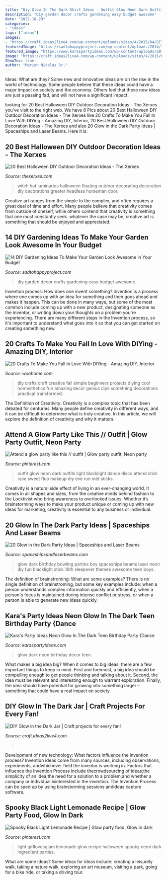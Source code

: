 ```yaml
---
title: "Diy Glow In The Dark Shirt Ideas - Outfit Glow Neon Dark Outfits Light Blacklight Dance Disco Attend Stick Rave Sweet Fluo Makeup Diy Eve Run Met Sticks"
description: "Diy garden decor crafts gardening easy budget awesome"
date: "2022-10-29"
categories:
- "ideas"
tags: ["ideas"]
images:
- "https://craft.ideas2live4.com/wp-content/uploads/sites/4/2015/04/DIY-Glow-in-the-Dark-Jar-02.jpg"
featuredImage: "https://sadtohappyproject.com/wp-content/uploads/2014/11/diy-garden-crafts-diy-garden-decor-and-projects1.jpg"
featured_image: "https://www.karaspartyideas.com/wp-content/uploads/2013/01/Neon-Glow-in-the-Dark-Party-422.jpg"
image: "https://craft.ideas2live4.com/wp-content/uploads/sites/4/2015/04/DIY-Glow-in-the-Dark-Jar-02.jpg"
ShowToc: true
author: "Marion Nicolas Sr."
---
```



Ideas: What are they?
Some new and innovative ideas are on the rise in the world of technology. Some people believe that these ideas could have a major impact on society and the economy. Others feel that these new ideas are just a passing fad, and will not have a significant impact.

	

		
looking for 20 Best Halloween DIY Outdoor Decoration Ideas - The Xerxes you've visit to the right web. We have 8 Pics about 20 Best Halloween DIY Outdoor Decoration Ideas - The Xerxes like 20 Crafts To Make You Fall In Love With DIYing - Amazing DIY, Interior, 20 Best Halloween DIY Outdoor Decoration Ideas - The Xerxes and also 20 Glow in the Dark Party Ideas | Spaceships and Laser Beams. Here it is:
		
    
## 20 Best Halloween DIY Outdoor Decoration Ideas - The Xerxes

<img loading=lazy src="http://thexerxes.com/wp-content/uploads/2016/08/13-Floating-Witch-Hat-Luminaries.jpg" onerror="this.onerror=null;this.src='https://tse3.mm.bing.net/th?id=OIP.19YuMUZoT6zKuNlQYC58qgHaLH&amp;pid=15.1';" alt="20 Best Halloween DIY Outdoor Decoration Ideas - The Xerxes">

_Source: thexerxes.com_

>witch hat luminaries halloween floating outdoor decorating decoration diy decorations greeter headless horseman door. 

	

Creative art ranges from the simple to the complex, and often requires a great deal of time and effort. Many people believe that creativity comes from outside of oneself, while others contend that creativity is something that one must constantly seek. whatever the case may be, creative art is something that should be enjoyed and appreciated.

    
## 14 DIY Gardening Ideas To Make Your Garden Look Awesome In Your Budget

<img loading=lazy src="https://sadtohappyproject.com/wp-content/uploads/2014/11/diy-garden-crafts-diy-garden-decor-and-projects1.jpg" onerror="this.onerror=null;this.src='https://tse2.mm.bing.net/th?id=OIP.CVMZFqmKNC5PO-Tu88BwEAHaLE&amp;pid=15.1';" alt="14 DIY Gardening Ideas To Make Your Garden Look Awesome in Your Budget">

_Source: sadtohappyproject.com_

>diy garden decor crafts gardening easy budget awesome. 

	

Invention process: How does one invent something?
Invention is a process where one comes up with an idea for something and then goes ahead and makes it happen. This can be done in many ways, but some of the most common include coming up with a new product, designating someone as the inventor, or writing down your thoughts on a problem you're experiencing. There are many different steps in the Invention process, so it's important to understand what goes into it so that you can get started on creating something new.

    
## 20 Crafts To Make You Fall In Love With DIYing - Amazing DIY, Interior

<img loading=lazy src="https://www.woohome.com/wp-content/uploads/2014/03/genius-diy-craft-ideas-12.jpg" onerror="this.onerror=null;this.src='https://tse1.mm.bing.net/th?id=OIP.5OSNwHg5XOznr0ixEa1gWAHaM4&amp;pid=15.1';" alt="20 Crafts To Make You Fall In Love With DIYing - Amazing DIY, Interior">

_Source: woohome.com_

>diy crafts craft creative fall simple beginners projects diying cool homesthetics fun amazing decor genius diys something decorations practical transformed. 

	

The Definition of Creativity:
Creativity is a complex topic that has been debated for centuries. Many people define creativity in different ways, and it can be difficult to determine what is truly creative. In this article, we will explore the definition of creativity and why it matters.

    
## Attend A Glow Party Like This // Outfit | Glow Party Outfit, Neon Party

<img loading=lazy src="https://i.pinimg.com/736x/79/2c/96/792c9623345940a28b6fcd0d5445f4ef--glow-party-outfit-party-outfits.jpg" onerror="this.onerror=null;this.src='https://tse2.mm.bing.net/th?id=OIP.aPSi4tNIJbOGww0gGC2XJQAAAA&amp;pid=15.1';" alt="Attend a glow party like this // outfit | Glow party outfit, Neon party">

_Source: pinterest.com_

>outfit glow neon dark outfits light blacklight dance disco attend stick rave sweet fluo makeup diy eve run met sticks. 

	

Creativity is a natural side effect of living in an ever-changing world. It comes in all shapes and sizes, from the creative minds behind fashion to the Locktivist who bring awareness to overlooked issues. Whether it’s brainstorming ways to make your product unique or coming up with new ideas for marketing, creativity is essential to any business or individual.

    
## 20 Glow In The Dark Party Ideas | Spaceships And Laser Beams

<img loading=lazy src="http://spaceshipsandlaserbeams.com/wp-content/uploads/2015/09/glow-in-the-dark-birthday-party-ideas-boys.jpg" onerror="this.onerror=null;this.src='https://tse1.mm.bing.net/th?id=OIP.mNxnmfNyFDxSRtMiVn0AhAHaLH&amp;pid=15.1';" alt="20 Glow in the Dark Party Ideas | Spaceships and Laser Beams">

_Source: spaceshipsandlaserbeams.com_

>glow dark birthday bowling parties boy spaceships beams laser neon diy fun blacklight stick 16th sleepover themes awesome teen boys. 

	

The definition of brainstroming: What are some examples?
There is no single definition of brainstroming, but some key examples include: when a person understands complex information quickly and efficiently, when a person's focus is maintained during intense conflict or stress, or when a person is able to generate new ideas quickly.

    
## Kara&#039;s Party Ideas Neon Glow In The Dark Teen Birthday Party {Dance

<img loading=lazy src="https://www.karaspartyideas.com/wp-content/uploads/2013/01/Neon-Glow-in-the-Dark-Party-422.jpg" onerror="this.onerror=null;this.src='https://tse3.mm.bing.net/th?id=OIP.ZeoB_aGYagYo3lkXW5Q0CgHaLJ&amp;pid=15.1';" alt="Kara&#039;s Party Ideas Neon Glow In The Dark Teen Birthday Party {Dance">

_Source: karaspartyideas.com_

>glow dark neon birthday decor teen. 

	

What makes a big idea big?
When it comes to big ideas, there are a few important things to keep in mind. First and foremost, a big idea should be compelling enough to get people thinking and talking about it. Second, the idea must be relevant and interesting enough to warrant exploration. Finally, the idea should have potential for growing into something larger – something that could have a real impact on society.

    
## DIY Glow In The Dark Jar | Craft Projects For Every Fan!

<img loading=lazy src="https://craft.ideas2live4.com/wp-content/uploads/sites/4/2015/04/DIY-Glow-in-the-Dark-Jar-02.jpg" onerror="this.onerror=null;this.src='https://tse3.mm.bing.net/th?id=OIP.BQTxKpx9cGp7bD8_Db396wHaLH&amp;pid=15.1';" alt="DIY Glow in the Dark Jar | Craft projects for every fan!">

_Source: craft.ideas2live4.com_

>. 

	

Development of new technology: What factors influence the invention process?
Invention ideas come from many sources, including observations, experiments, andwhichever field the inventor is working in. Factors that influence the Invention Process include thecrowdsourcing of ideas;the simplicity of an idea;the need for a solution to a problem;and whether a company or individual isinterested in the invention. The Invention Process can be sped up by using brainstorming sessions andideas capture software.

    
## Spooky Black Light Lemonade Recipe | Glow Party Food, Glow In Dark

<img loading=lazy src="https://i.pinimg.com/736x/70/28/b9/7028b9c2ca6f84304dcac7221a6c4b04.jpg" onerror="this.onerror=null;this.src='https://tse1.mm.bing.net/th?id=OIP.0TLJ2IIgohyxF0h5Ii3aGAHaOx&amp;pid=15.1';" alt="Spooky Black Light Lemonade Recipe | Glow party food, Glow in dark">

_Source: pinterest.com_

>light girllovesglam lemonade glow recipe halloween spooky neon dark ingredient parties. 

	

What are some ideas?
Some ideas for ideas include: creating a leisurely walk, taking a nature walk, exploring an art museum, visiting a park, going for a bike ride, or taking a driving tour.

